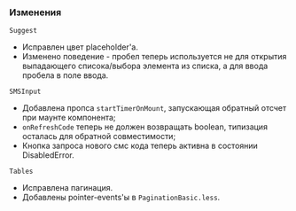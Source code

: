 ### Изменения

`Suggest`

 - Исправлен цвет placeholder'а.
 - Изменено поведение - пробел теперь используется не для открытия выпадающего списока/выбора элемента из списка, а для ввода пробела в поле ввода.

`SMSInput`
- Добавлена пропса `startTimerOnMount`, запускающая обратный отсчет при маунте компонента;
- `onRefreshCode` теперь не должен возвращать boolean, типизация осталась для обратной совместимости;
- Кнопка запроса нового смс кода теперь активна в состоянии DisabledError.


`Tables`
- Исправлена пагинация.
- Добавлены pointer-events'ы в `PaginationBasic.less`.
